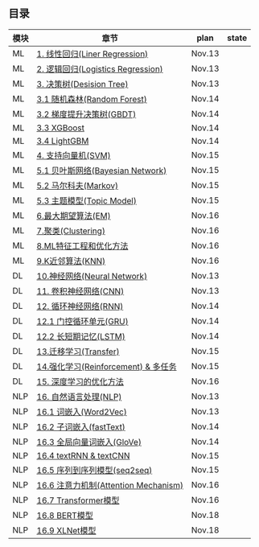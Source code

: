 
## 目录

| 模块     | 章节                                                         | plan                          |      state    |
| -------- | ------------------------------------------------------------ | --------------------------------------- |-----------|
| ML | [1. 线性回归(Liner Regression)](https://github.com/NLP-LOVE/ML-NLP/blob/master/Machine%20Learning/Liner%20Regression/1.Liner%20Regression.md) | Nov.13 |  |
|  ML | [2. 逻辑回归(Logistics Regression)](https://github.com/NLP-LOVE/ML-NLP/blob/master/Machine%20Learning/2.Logistics%20Regression/2.Logistics%20Regression.md) | Nov.13 |  |
|  ML | [3. 决策树(Desision Tree)](https://github.com/NLP-LOVE/ML-NLP/blob/master/Machine%20Learning/3.Desition%20Tree/Desition%20Tree.md) |Nov.13|  |
|  ML | [3.1 随机森林(Random Forest)](https://github.com/NLP-LOVE/ML-NLP/blob/master/Machine%20Learning/3.1%20Random%20Forest/3.1%20Random%20Forest.md) | Nov.14 |
|  ML | [3.2 梯度提升决策树(GBDT)](https://github.com/NLP-LOVE/ML-NLP/blob/master/Machine%20Learning/3.2%20GBDT/3.2%20GBDT.md) |Nov.14 |  |
|  ML | [3.3 XGBoost](https://github.com/NLP-LOVE/ML-NLP/blob/master/Machine%20Learning/3.3%20XGBoost/3.3%20XGBoost.md) |Nov.14 |  |
|  ML | [3.4 LightGBM](https://github.com/NLP-LOVE/ML-NLP/blob/master/Machine%20Learning/3.4%20LightGBM/3.4%20LightGBM.md) |Nov.14|  |
|  ML | [4. 支持向量机(SVM)](https://github.com/NLP-LOVE/ML-NLP/blob/master/Machine%20Learning/4.%20SVM/4.%20SVM.md) |Nov.15 |  ||                                         |           |
|  ML | [5.1 贝叶斯网络(Bayesian Network)](https://github.com/NLP-LOVE/ML-NLP/blob/master/Machine%20Learning/5.1%20Bayes%20Network/5.1%20Bayes%20Network.md) |Nov.15|  |
|  ML | [5.2 马尔科夫(Markov)](https://github.com/NLP-LOVE/ML-NLP/blob/master/Machine%20Learning/5.2%20Markov/5.2%20Markov.md) | Nov.15|  |
|  ML | [5.3 主题模型(Topic Model)](https://github.com/NLP-LOVE/ML-NLP/tree/master/Machine%20Learning/5.3%20Topic%20Model) | Nov.15 |  |
|  ML | [6.最大期望算法(EM)](https://github.com/NLP-LOVE/ML-NLP/tree/master/Machine%20Learning/6.%20EM) | Nov.16|  |
|  ML | [7.聚类(Clustering)](https://github.com/NLP-LOVE/ML-NLP/tree/master/Machine%20Learning/7.%20Clustering) | Nov.16 |  |
|  ML | [8.ML特征工程和优化方法](https://github.com/NLP-LOVE/ML-NLP/tree/master/Machine%20Learning/8.%20ML%E7%89%B9%E5%BE%81%E5%B7%A5%E7%A8%8B%E5%92%8C%E4%BC%98%E5%8C%96%E6%96%B9%E6%B3%95) | Nov.16|  |
|  ML | [9.K近邻算法(KNN)](https://github.com/NLP-LOVE/ML-NLP/tree/master/Machine%20Learning/9.%20KNN) |Nov.16|  |
| DL | [10.神经网络(Neural Network)](https://github.com/NLP-LOVE/ML-NLP/tree/master/Deep%20Learning/10.%20Neural%20Network) |Nov.13|  |
| DL | [11. 卷积神经网络(CNN)](https://github.com/NLP-LOVE/ML-NLP/tree/master/Deep%20Learning/11.%20CNN) | Nov.13 |  |
| DL | [12. 循环神经网络(RNN)](https://github.com/NLP-LOVE/ML-NLP/tree/master/Deep%20Learning/12.%20RNN) |Nov.14|  |
| DL | [12.1 门控循环单元(GRU)](https://github.com/NLP-LOVE/ML-NLP/tree/master/Deep%20Learning/12.1%20GRU) |Nov.14|  |
| DL | [12.2 长短期记忆(LSTM)](https://github.com/NLP-LOVE/ML-NLP/tree/master/Deep%20Learning/12.2%20LSTM) |Nov.14|  |
| DL | [13.迁移学习(Transfer)](https://github.com/NLP-LOVE/ML-NLP/tree/master/Deep%20Learning/13.%20Transfer%20Learning) | Nov.15|  |
| DL | [14.强化学习(Reinforcement) & 多任务](https://github.com/NLP-LOVE/ML-NLP/tree/master/Deep%20Learning/14.%20Reinforcement%20Learning) | Nov.15 |  |
| DL | [15. 深度学习的优化方法](https://github.com/NLP-LOVE/ML-NLP/tree/master/Deep%20Learning/15.%20DL%20Optimizer) |Nov.16 |  |
| NLP      | [16. 自然语言处理(NLP)](https://github.com/NLP-LOVE/ML-NLP/tree/master/NLP/16.%20NLP) |Nov.13 |  |
| NLP      | [16.1 词嵌入(Word2Vec)](https://github.com/NLP-LOVE/ML-NLP/tree/master/NLP/16.1%20Word%20Embedding) | Nov.13|  |
| NLP      | [16.2 子词嵌入(fastText)](https://github.com/NLP-LOVE/ML-NLP/tree/master/NLP/16.2%20fastText) |Nov.14|  |
| NLP      | [16.3 全局向量词嵌入(GloVe)](https://github.com/NLP-LOVE/ML-NLP/tree/master/NLP/16.3%20GloVe) |Nov.14|  |
| NLP      | [16.4 textRNN & textCNN](https://github.com/NLP-LOVE/ML-NLP/tree/master/NLP/16.4%20textRNN%20%26%20textCNN) | Nov.15|  |
| NLP      | [16.5 序列到序列模型(seq2seq)](https://github.com/NLP-LOVE/ML-NLP/tree/master/NLP/16.5%20seq2seq) |Nov.15|  |
| NLP      | [16.6 注意力机制(Attention Mechanism)](https://github.com/NLP-LOVE/ML-NLP/tree/master/NLP/16.6%20Attention) |Nov.16 |  |
| NLP      | [16.7 Transformer模型](https://github.com/NLP-LOVE/ML-NLP/tree/master/NLP/16.7%20Transformer) |Nov.16|  |
| NLP      | [16.8 BERT模型](https://github.com/NLP-LOVE/ML-NLP/tree/master/NLP/16.8%20BERT) |Nov.18|  |
| NLP      | [16.9 XLNet模型](https://github.com/NLP-LOVE/ML-NLP/tree/master/NLP/16.9%20XLNet) | Nov.18|  |
